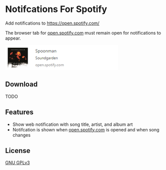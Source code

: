 # Notifcations For Spotify
Add notifications to https://open.spotify.com/

The browser tab for [open.spotify.com] must remain open for notifications to appear.

![](screenshots/notification.png)

## Download
TODO

## Features
* Show web notification with song title, artist, and album art
* Notifcation is shown when [open.spotify.com] is opened and when song changes

## License
[GNU GPLv3](LICENSE)

[open.spotify.com]: https://open.spotify.com/
